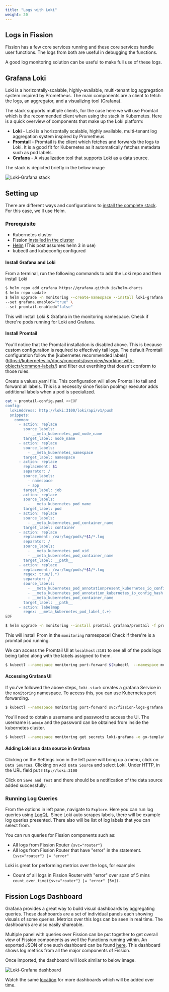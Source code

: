 ```yaml
---
title: "Logs with Loki"
weight: 20
---
```


## Logs in Fission

Fission has a few core services running and these core services handle user functions. The logs from both are useful in debugging the functions.

A good log monitoring solution can be useful to make full use of these logs.

## Grafana Loki

Loki is a horizontally-scalable, highly-available, multi-tenant log aggregation system inspired by Prometheus.
The main components are a client to fetch the logs, an aggregator, and a visualizing tool (Grafana).

The stack supports multiple clients, for the case here we will use Promtail which is the recommended client when using the stack in Kubernetes.
Here is a quick overview of components that make up the Loki platform:

- **Loki** - Loki is a horizontally scalable, highly available, multi-tenant log aggregation system inspired by Prometheus.
- **Promtail** - Promtail is the client which fetches and forwards the logs to Loki.
  It is a good fit for Kubernetes as it automatically fetches metadata such as pod labels.
- **Grafana** - A visualization tool that supports Loki as a data source.

The stack is depicted briefly in the below image

![Loki-Grafana stack](../assets/stack.png)

## Setting up

There are different ways and configurations to [install the complete stack](https://grafana.com/docs/loki/latest/installation/).
For this case, we'll use Helm.

### Prerequisite

- Kubernetes cluster
- Fission [installed in the cluster](https://docs.fission.io/docs/installation/)
- [Helm](https://helm.sh/) (This post assumes helm 3 in use)
- kubectl and kubeconfig configured


#### Install Grafana and Loki

From a terminal, run the following commands to add the Loki repo and then install Loki

```bash
$ helm repo add grafana https://grafana.github.io/helm-charts
$ helm repo update
$ helm upgrade -n monitoring --create-namespace --install loki-grafana grafana/loki-stack \
--set grafana.enabled="true" \
--set promtail.enabled="false"
```

This will install Loki & Grafana in the monitoring namespace.
Check if there're pods running for Loki and Grafana.


#### Install Promtail

You'll notice that the Promtail installation is disabled above. This is because custom configuraiton
is required to effectively tail logs. The default Promtail configuration follow the [kubernetes recommended labels] (https://kubernetes.io/docs/concepts/overview/working-with-objects/common-labels/) and filter out everthing that doesn't conform to those rules.

Create a values.yaml file. This configuration will allow Promtail to tail and forward all labels. This is a necessity since fission poolmgr executor adds additional labels when a pod is specialized. 
```bash
cat > promtail-config.yaml <<EOF
config:
  lokiAddress: http://loki:3100/loki/api/v1/push
  snippets:
    common:
      - action: replace
        source_labels:
          - __meta_kubernetes_pod_node_name
        target_label: node_name
      - action: replace
        source_labels:
          - __meta_kubernetes_namespace
        target_label: namespace
      - action: replace
        replacement: $1
        separator: /
        source_labels:
          - namespace
          - app
        target_label: job
      - action: replace
        source_labels:
          - __meta_kubernetes_pod_name
        target_label: pod
      - action: replace
        source_labels:
          - __meta_kubernetes_pod_container_name
        target_label: container
      - action: replace
        replacement: /var/log/pods/*$1/*.log
        separator: /
        source_labels:
          - __meta_kubernetes_pod_uid
          - __meta_kubernetes_pod_container_name
        target_label: __path__
      - action: replace
        replacement: /var/log/pods/*$1/*.log
        regex: true/(.*)
        separator: /
        source_labels:
          - __meta_kubernetes_pod_annotationpresent_kubernetes_io_config_hash
          - __meta_kubernetes_pod_annotation_kubernetes_io_config_hash
          - __meta_kubernetes_pod_container_name
        target_label: __path__
      - action: labelmap
        regex: __meta_kubernetes_pod_label_(.+)
EOF
```

```bash
$ helm upgrade -n monitoring --install promtail grafana/promtail -f promtail-config.yaml
```

This will install Prom in the `monitoring` namespace!
Check if there're is a promtail pod running.

We can access the Promtail UI at `localhost:3101` to see all of the pods logs being tailed along with the labels assigned to them.
```bash
$ kubectl --namespace monitoring port-forward $(kubectl  --namespace monitoring get pod -l app.kubernetes.io/instance=promtail -o name) 3101:3101
```

#### Accessing Grafana UI

If you've followed the above steps, `loki-stack` creates a grafana Service in the `monitoring` namespace.
To access this, you can use Kubernetes port forwarding.

```bash
$ kubectl --namespace monitoring port-forward svc/fission-logs-grafana 3000:80
```

You'll need to obtain a username and password to access the UI. 
The username is `admin` and the password can be obtained from inside the kubernetes cluster.
```bash
$ kubectl --namespace monitoring get secrets loki-grafana -o go-template --template='{{index .data "admin-password"}}' | base64 -d
```

#### Adding Loki as a data source in Grafana

Clicking on the Settings icon in the left pane will bring up a menu, click on `Data Sources`.
Clicking on `Add Data Source` and select Loki.
Under HTTP, in the URL field put `http://loki:3100`

Click on `Save and Test` and there should be a notification of the data source added successfully.

### Running Log Queries

From the options in left pane, navigate to `Explore`.
Here you can run log queries using [LogQL](https://grafana.com/docs/loki/latest/logql/).
Since Loki auto scrapes labels, there will be example log queries presented.
There also will be list of log labels that you can select from.

You can run queries for Fission components such as:

- All logs from Fission Router
    `{svc="router"}`
- All logs from Fission Router that have "error" in the statement.
    `{svc="router"} |= "error"`

Loki is great for performing metrics over the logs, for example:

- Count of all logs in Fission Router with "error" over span of 5 mins `count_over_time({svc="router"} |= "error" [5m])`.

## Fission Logs Dashboard

Grafana provides a great way to build visual dashboards by aggregating queries.
These dashboards are a set of individual panels each showing visuals of some queries.
Metrics over this logs can be seen in real time.
The dashboards are also easily shareable.

Multiple panel with queries over Fission can be put together to get overall view of Fission components as well the Functions running within.
An exported JSON of one such dashboard can be found [here](https://github.com/fission/examples/tree/master/dashboards/loki-grafana-summary.json).
This dashboard shows log metrics from all the major components of Fission.

Once imported, the dashboard will look similar to below image.

![Loki-Grafana dashboard](../assets/loki-grafana-dashboard.png)

Watch the same [location](https://github.com/fission/examples/tree/master/dashboards/) for more dashboards which will be added over time.

